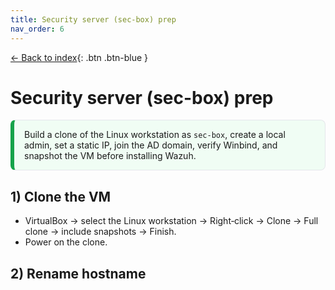 ```yaml
---
title: Security server (sec-box) prep
nav_order: 6
---
```


[← Back to index](../index.md){: .btn .btn-blue }

# Security server (sec-box) prep

<!-- Intro callout -->
<div style="
  border:1px solid #e5e7eb;
  border-left:6px solid #16a34a;
  background:#f0fdf4;
  padding:14px 16px;
  border-radius:8px;
  margin:12px 0 18px 0;
" markdown="1">
Build a clone of the Linux workstation as <code>sec-box</code>, create a local admin, set a static IP, join the AD domain, verify Winbind, and snapshot the VM before installing Wazuh.
</div>

## 1) Clone the VM

- VirtualBox → select the Linux workstation → Right‑click → Clone → Full clone → include snapshots → Finish.  
- Power on the clone.

## 2) Rename hostname

